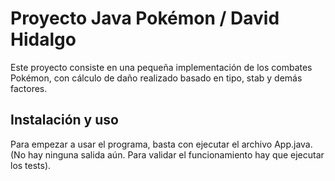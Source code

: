 # Proyecto Java Pokémon / David Hidalgo

Este proyecto consiste en una pequeña implementación de los combates Pokémon, con cálculo de daño realizado basado en tipo, stab y demás factores.

## Instalación y uso

Para empezar a usar el programa, basta con ejecutar el archivo App.java. (No hay ninguna salida aún. Para validar el funcionamiento hay que ejecutar los tests).
